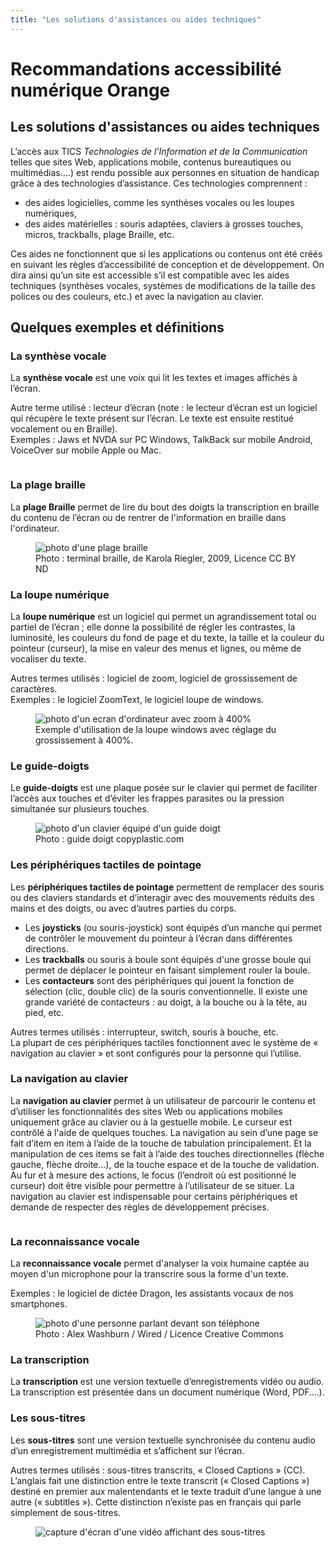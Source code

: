 ```yaml
---
title: "Les solutions d'assistances ou aides techniques"
---
```


# Recommandations accessibilité numérique Orange

## Les solutions d'assistances ou aides techniques

L’accès aux <abbr>TICS</abbr> <i>Technologies de l'Information et de la Communication</i> telles que sites Web, applications mobile, contenus bureautiques ou multimédias….) est rendu possible aux personnes en situation de handicap grâce à des technologies  d’assistance. Ces technologies comprennent :

* des aides logicielles, comme les synthèses vocales ou les loupes numériques,
* des aides matérielles : souris adaptées, claviers à grosses touches, micros, trackballs, plage Braille, etc.

Ces aides ne fonctionnent que si les applications ou contenus ont été créés en suivant les règles d’accessibilité de conception et de développement. On dira ainsi qu’un site est accessible s’il est compatible avec les aides techniques (synthèses vocales, systèmes de modifications de la taille des polices ou des couleurs, etc.) et avec la navigation au clavier.

## Quelques exemples et définitions

### La synthèse vocale
La **synthèse vocale** est une voix qui lit les textes et images affichés à l’écran.  

Autre terme utilisé : lecteur d’écran (note : le lecteur d’écran est un logiciel qui récupère le texte présent sur l’écran. Le texte est ensuite  restitué vocalement ou en Braille).  
Exemples : Jaws et NVDA sur PC Windows, TalkBack sur mobile Android, VoiceOver sur mobile Apple ou Mac.

<figure class="figure">
    <img src="../../images/audio.jpg" alt="" class="figure-img img-fluid">
</figure>

### La plage braille
La **plage Braille** permet de lire du bout des doigts la transcription en braille du contenu de l’écran ou de rentrer de l'information en braille dans l'ordinateur. 

<figure class="figure">
    <img src="../../images/plage-braille.jpg" alt="photo d'une plage braille" class="figure-img img-fluid">
    <figcaption class="figure-caption">Photo : terminal braille, de Karola Riegler, 2009, Licence CC BY ND</figcaption>
</figure>

### La loupe numérique

La **loupe numérique** est un logiciel qui permet un agrandissement total ou partiel de l’écran ; elle donne la possibilité de régler les contrastes, la luminosité, les couleurs du fond de page et du texte, la taille et la couleur du pointeur (curseur), la mise en valeur des menus et lignes, ou même de vocaliser du texte.  

Autres termes utilisés : logiciel de zoom, logiciel de grossissement de caractères.  
Exemples : le logiciel ZoomText, le logiciel loupe de windows.

<figure class="figure">
    <img src="../../images/loupe.jpg" alt="photo d'un ecran d'ordinateur avec zoom à 400%" class="figure-img img-fluid">
    <figcaption class="figure-caption">Exemple d'utilisation de la loupe windows avec réglage du grossissement à 400%.</figcaption>
</figure>

### Le guide-doigts
Le **guide-doigts** est une plaque posée sur le clavier qui permet de faciliter l’accès aux touches et d’éviter les frappes parasites ou la pression simultanée sur plusieurs touches.

<figure class="figure">
    <img src="../../images/guidedoigt.jpg" alt="photo d'un clavier équipé d'un guide doigt" class="figure-img img-fluid">
    <figcaption class="figure-caption">Photo : guide doigt copyplastic.com</figcaption>
</figure>

### Les périphériques tactiles de pointage

Les **périphériques tactiles de pointage** permettent de remplacer des souris ou des claviers standards et d’interagir avec des mouvements réduits des mains et des doigts, ou avec d’autres parties du corps.
* Les **joysticks** (ou souris-joystick) sont équipés d’un manche qui permet de contrôler le mouvement du pointeur à l’écran dans différentes directions. 
* Les **trackballs** ou souris à boule sont équipés d'une grosse boule qui permet de déplacer le pointeur en faisant simplement rouler la boule.
* Les **contacteurs** sont des périphériques qui jouent la fonction de sélection (clic, double clic) de la souris conventionnelle. Il existe une grande variété de contacteurs : au doigt, à la bouche ou à la tête, au pied, etc.

Autres termes utilisés : interrupteur, switch, souris à bouche, etc.  
La plupart de ces périphériques tactiles fonctionnent avec le système de « navigation au clavier » et sont configurés pour la personne qui l’utilise.

### La navigation au clavier

La **navigation au clavier** permet à un utilisateur de parcourir le contenu et d’utiliser les fonctionnalités des sites Web ou applications mobiles uniquement grâce au clavier ou à la gestuelle mobile. Le curseur est contrôlé à l'aide de quelques touches. La navigation au sein d’une page se fait d’item en item à l’aide de la touche de tabulation principalement. Et la manipulation de ces items se fait à l’aide des touches directionnelles (flèche gauche, flèche droite…), de la touche espace et de la touche de validation. Au fur et à mesure des actions, le focus (l’endroit où est positionné le curseur) doit être visible pour permettre à l’utilisateur de se situer.
La  navigation au clavier est indispensable pour certains périphériques et demande de respecter des règles de développement précises. 

<figure class="figure">
    <img src="../../images/clavier.jpg" alt="" class="figure-img img-fluid">
</figure>

### La reconnaissance vocale

La **reconnaissance vocale** permet d'analyser la voix humaine captée au moyen d'un microphone pour la transcrire sous la forme d'un texte.  

Exemples : le logiciel de dictée Dragon, les assistants vocaux de nos smartphones.

<figure class="figure">
    <img src="../../images/vocale.jpg" alt="photo d'une personne parlant devant son téléphone" class="figure-img img-fluid">
    <figcaption class="figure-caption">Photo : Alex Washburn / Wired / Licence Creative Commons</figcaption>
</figure>

### La transcription

La **transcription** est une version textuelle d’enregistrements vidéo ou audio. La transcription est présentée dans un document numérique (Word, PDF….).

### Les sous-titres

Les **sous-titres** sont une version textuelle synchronisée du contenu audio d’un enregistrement multimédia et s’affichent sur l’écran.  

Autres termes utilisés : sous-titres transcrits, « <span lang="en">Closed Captions</span> » (CC). L’anglais fait une distinction entre le texte transcrit (« <span lang="en">Closed Captions</span> ») destiné en premier aux malentendants et le texte traduit d’une langue à une autre (« <span lang="en">subtitles </span>»). Cette distinction n’existe pas en français qui parle simplement de sous-titres.  

<figure class="figure">
    <img src="../../images/soustitres.jpg" alt="capture d'écran d'une vidéo affichant des sous-titres" class="figure-img img-fluid">
</figure>    
